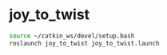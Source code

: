 # joy_to_twist

```bash
source ~/catkin_ws/devel/setup.bash
roslaunch joy_to_twist joy_to_twist.launch
```

